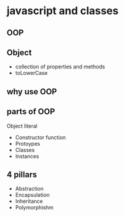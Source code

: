 # javascript and classes

## OOP

## Object

- collection of properties and methods
- toLowerCase

## why use OOP

## parts of OOP
Object literal

- Constructor function
- Protoypes
- Classes
- Instances

## 4 pillars
- Abstraction
- Encapsulation
- Inheritance
- Polymorphishm